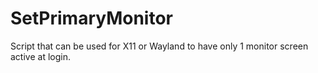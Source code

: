 # SetPrimaryMonitor
Script that can be used for X11 or Wayland to have only 1 monitor screen active at login.
